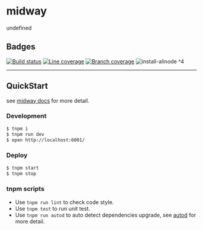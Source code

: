 # midway

undefined

## Badges

[![Build status][build-status-image]][aone-ci-url]
[![Line coverage][line-coverage-image]][aone-ci-url]
[![Branch coverage][branch-coverage-image]][aone-ci-url]
![install-alinode ^4](https://duing.alibaba-inc.com/img/label?key=install-alinode&value=%5E4&keyBgColor=505050&valueBgColor=51CA2A&size=12)

[aone-ci-url]: https://aone-api.alibaba-inc.com/ak/testservice/api/badge/link?repo=
[build-status-image]: https://aone-api.alibaba-inc.com/ak/testservice/api/badge/query?repo=&type=%E6%9E%84%E5%BB%BA%E7%8A%B6%E6%80%81
[line-coverage-image]: https://aone-api.alibaba-inc.com/ak/testservice/api/badge/query?repo=&type=%E5%8D%95%E6%B5%8B%E8%A1%8C%E8%A6%86%E7%9B%96%E7%8E%87
[branch-coverage-image]: https://aone-api.alibaba-inc.com/ak/testservice/api/badge/query?repo=&type=%E5%8D%95%E6%B5%8B%E5%88%86%E6%94%AF%E8%A6%86%E7%9B%96%E7%8E%87

--------------------

## QuickStart

<!-- add docs here for user -->

see [midway docs][midway] for more detail.

### Development

```bash
$ tnpm i
$ tnpm run dev
$ open http://localhost:6001/
```

### Deploy

```bash
$ tnpm start
$ tnpm stop
```

### tnpm scripts

- Use `tnpm run lint` to check code style.
- Use `tnpm test` to run unit test.
- Use `tnpm run autod` to auto detect dependencies upgrade, see [autod](https://www.tnpmjs.com/package/autod) for more detail.


[midway]: https://midwayjs.alibaba-inc.com
